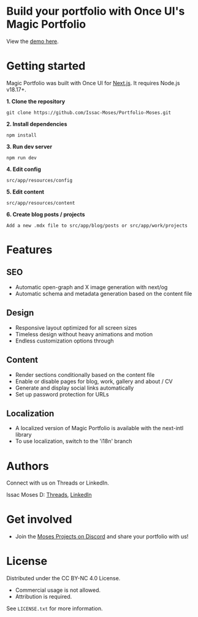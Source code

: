 # **Build your portfolio with Once UI's Magic Portfolio**

View the [demo here](https://issac-moses-portfolio.netlify.app/).



# **Getting started**

Magic Portfolio was built with Once UI for [Next.js](https://nextjs.org). It requires Node.js v18.17+.

**1. Clone the repository**
```
git clone https://github.com/Issac-Moses/Portfolio-Moses.git
```

**2. Install dependencies**
```
npm install
```

**3. Run dev server**
```
npm run dev
```

**4. Edit config**
```
src/app/resources/config
```

**5. Edit content**
```
src/app/resources/content
```

**6. Create blog posts / projects**
```
Add a new .mdx file to src/app/blog/posts or src/app/work/projects
```

# **Features**


## **SEO**
- Automatic open-graph and X image generation with next/og
- Automatic schema and metadata generation based on the content file

## **Design**
- Responsive layout optimized for all screen sizes
- Timeless design without heavy animations and motion
- Endless customization options through 

## **Content**
- Render sections conditionally based on the content file
- Enable or disable pages for blog, work, gallery and about / CV
- Generate and display social links automatically
- Set up password protection for URLs

## **Localization**
- A localized version of Magic Portfolio is available with the next-intl library
- To use localization, switch to the 'i18n' branch

# **Authors**

Connect with us on Threads or LinkedIn.

Issac Moses D: [Threads](https://www.threads.net/@lorant.one), [LinkedIn](https://www.linkedin.com/in/i%EF%BD%93%EF%BD%93-a-c-m-%E5%8F%A3%EF%BD%93%E3%83%A2%EF%BD%93-d-12837831b/)  




# **Get involved**

- Join the [Moses Projects on Discord](https://discord.gg/NznvqNdq) and share your portfolio with us!


# **License**

Distributed under the CC BY-NC 4.0 License.
- Commercial usage is not allowed.
- Attribution is required.

See `LICENSE.txt` for more information.

